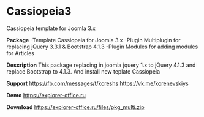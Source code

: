 # Cassiopeia3
Cassiopeia template for Joomla 3.x

**Package**
-Template Cassiopeia for Joomla 3.x
-Plugin Multiplugin for replacing jQuery 3.3.1 & Bootstrap 4.1.3
-Plugin Modules for adding modules for Articles

**Description**
This package replacing in joomla jquery 1.x to jQuery 4.1.3 and replace Bootstrap to 4.1.3.
And install new teplate Cassiopeia


**Support**
https://fb.com/messages/t/koreshs 
https://vk.me/korenevskiys 

**Demo**
https://explorer-office.ru

**Download**
https://explorer-office.ru/files/pkg_multi.zip

